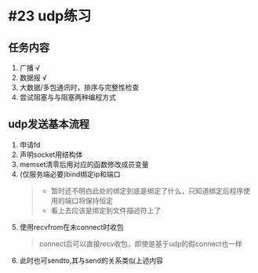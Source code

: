 \#23 udp练习
==================
任务内容
------------------
1. 广播 &radic;
2. 数据报 &radic;
3. 大数据/多包通讯时，排序与完整性检查
4. 尝试阻塞与与阻塞两种编程方式

udp发送基本流程
------------------
1. 申请fd
2. 声明socket用结构体
3. memset清零后用对应的函数修改成员变量
4. (仅服务端必要)bind绑定ip和端口
    >- 暂时还不明白此处的绑定到底是绑定了什么，只知道绑定后程序使用的端口将保持恒定
    >- 看上去应该是绑定到文件描述符上了
5. 使用recvfrom在未connect时收包
    > connect后可以直接recv收包，即使是基于udp的假connect也一样
6. 此时也可sendto,其与send的关系类似上述内容

